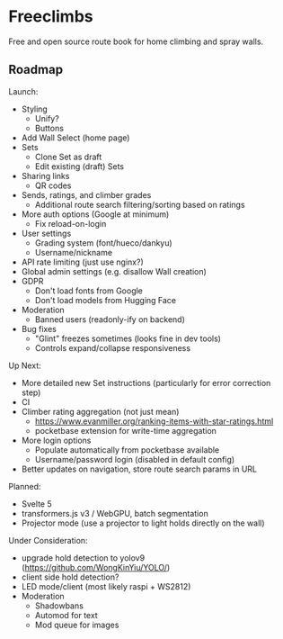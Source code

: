 # Freeclimbs

Free and open source route book for home climbing and spray walls. 

## Roadmap

Launch:
- Styling
    - Unify?
    - Buttons
- Add Wall Select (home page)
- Sets
    - Clone Set as draft
    - Edit existing (draft) Sets
- Sharing links
    - QR codes
- Sends, ratings, and climber grades
    - Additional route search filtering/sorting based on ratings
- More auth options (Google at minimum)
    - Fix reload-on-login
- User settings
    - Grading system (font/hueco/dankyu)
    - Username/nickname
- API rate limiting (just use nginx?)
- Global admin settings (e.g. disallow Wall creation)
- GDPR
    - Don't load fonts from Google
    - Don't load models from Hugging Face
- Moderation
    - Banned users (readonly-ify on backend)
- Bug fixes
    - "Glint" freezes sometimes (looks fine in dev tools)
    - Controls expand/collapse responsiveness

Up Next:
- More detailed new Set instructions (particularly for error correction step)
- CI
- Climber rating aggregation (not just mean)
    - https://www.evanmiller.org/ranking-items-with-star-ratings.html
    - pocketbase extension for write-time aggregation
- More login options
    - Populate automatically from pocketbase available
    - Username/password login (disabled in default config)
- Better updates on navigation, store route search params in URL

Planned:
- Svelte 5
- transformers.js v3 / WebGPU, batch segmentation
- Projector mode (use a projector to light holds directly on the wall)

Under Consideration:
- upgrade hold detection to yolov9 (https://github.com/WongKinYiu/YOLO/)
- client side hold detection?
- LED mode/client (most likely raspi + WS2812)
- Moderation
    - Shadowbans
    - Automod for text
    - Mod queue for images
